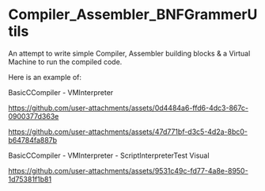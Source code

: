 # Compiler_Assembler_BNFGrammerUtils
 An attempt to write simple Compiler, Assembler building blocks & a Virtual Machine to run the compiled code.

Here is an example of:

BasicCCompiler - VMInterpreter

https://github.com/user-attachments/assets/0d4484a6-ffd6-4dc3-867c-0900377d363e

https://github.com/user-attachments/assets/47d771bf-d3c5-4d2a-8bc0-b64784fa887b

BasicCCompiler - VMInterpreter - ScriptInterpreterTest Visual

https://github.com/user-attachments/assets/9531c49c-fd77-4a8e-8950-1d75381f1b81

